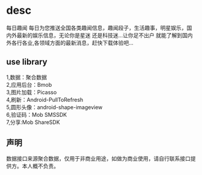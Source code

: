 # desc
每日趣闻 每日为您推送全国各类趣闻信息，趣闻段子，生活趣事，明星娱乐，国内外最新的娱乐信息，无论你是星迷 还是科技迷...让你足不出户 就能了解到国内外各行各业,各领域方面的最新消息，赶快下载体验吧...
## use library<br>
1,数据：聚合数据<br>
2,应用后台：Bmob<br>
3,图片加载：Picasso<br>
4,刷新：Android-PullToRefresh<br>
5,圆形头像：android-shape-imageview<br>
6,验证码：Mob SMSSDK<br>
7,分享:Mob ShareSDK<br>
## 声明
  数据接口来源聚合数据，仅用于非商业用途，如做为商业使用，请自行联系接口提供方。本人概不负责。
